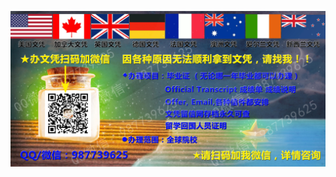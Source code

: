 ![面向全球留学生提供文凭服务](https://github.com/buydiploma/buydiploma.github.io/blob/main/Q%E5%BE%AE%E4%BF%A1987739625%E8%A1%A5%E5%8A%9E%E5%9B%BD%E5%A4%96%E6%96%87%E5%87%AD.jpg)

